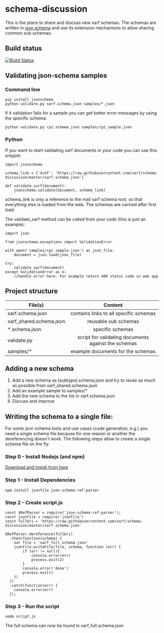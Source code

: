 # schema-discussion
This is the place to share and discuss new xarf schemas.
The schemas are written in [json schema](http://json-schema.org/) and use its extension mechanisms to allow sharing common sub schemas.

## Build status
[![Build Status](https://travis-ci.org/xarf/schema-discussion.svg?branch=master)](https://travis-ci.org/xarf/schema-discussion)

## Validating json-schema samples

### Command line

```
pip install jsonschema
python validate.py xarf.schema.json samples/*.json
```		

If it validation fails for a sample you can get better error messages by using the specific schema:

```
python validate.py rpz.schema.json samples/rpz_sample.json
```

### Python

If you want to start validating xarf documents in your code you can use this snippet:

```
import jsonschema

schema_link = {'$ref': 'https://raw.githubusercontent.com/xarf/schema-discussion/master/xarf.schema.json'}

def validate_xarf(document):
    jsonschema.validate(document, schema_link)
```

schema_link is only a reference to the mail xarf schema root, so that everything else is loaded from the web. The schemas are cached after first load.

The validate_xarf method can be called from your code (this is just an example):

```
import json

from jsonschema.exceptions import ValidationError

with open('samples/rpz_sample.json') as json_file:
    document = json.load(json_file)
    
try:
    validate_xarf(document)
except ValidationError as e:
    //handle error here. For example return 400 status code in web app
```

## Project structure

| File(s)                 | Content                                             |
| ----------------------- |:---------------------------------------------------:|
| xarf.schema.json        | contains links to all specific schemas              |
| xarf_shared.schema.json | reusable sub schemas                                |
| *.schema.json           | specific schemas                                    |
| validate.py             | script for validating documents against the schemas |
| samples/*               | example documents for the schemas                   |

## Adding a new schema

1. Add a new schema as [subtype].schema.json and try to reuse as much as possible from xarf_shared.schema.json
2. Add an example sample to samples/*
3. Add the new schema to the list in xarf.schema.json
4. Discuss and improve

## Writing the schema to a single file:

For some json schema tools and use cases (code generation, e.g.) you need a single schema file because for one reason or another the dereferencing doesn't work. The following steps allow to create a single schema file on the fly.

### Step 0 - Install Nodejs (and npm)

[Download and Install from here](https://nodejs.org/en/download/)

### Step 1 - Install Dependencies

```
npm install jsonfile json-schema-ref-parser
```
### Step 2 - Create script.js

```
const $RefParser = require('json-schema-ref-parser');
const jsonfile = require('jsonfile')
const fullUri = 'https://raw.githubusercontent.com/xarf/schema-discussion/master/xarf.schema.json'

$RefParser.dereference(fullUri)
  .then(function(schema) {
    var file = 'xarf_full.schema.json'
    jsonfile.writeFile(file, schema, function (err) {
        if (err != null){
            console.error(err)
            process.exit(2)
        }
        console.error('done')
        process.exit()
    })
  })
  .catch(function(err) {
    console.error(err)
  });

```

### Step 3 - Run the script
```
node script.js
```
The full schema can now be found in xarf_full.schema.json
